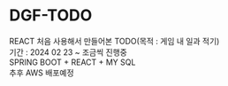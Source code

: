 # DGF-TODO
REACT 처음 사용해서 만들어본 TODO(목적 : 게임 내 일과 적기)   
기간 : 2024 02 23 ~ 조금씩 진행중   
SPRING BOOT + REACT + MY SQL   
추후 AWS 배포예정
